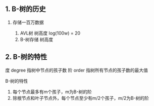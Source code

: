## 1. B-树的历史

1. 存储一百万数据
   
   1. AVL树 树高度 log(100w) = 20
   2. B-树存储 树高度 


## 2. B-树的特性
度 degree 指树中节点的孩子数
阶 order 指树所有节点的孩子数的最大值

B-树的特性
1. 每个节点最多有m个孩子，m为B-树的阶
2. 除根节点和叶子节点外，每个节点至少有m/2个孩子，m/2为B-树的阶
